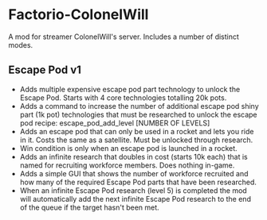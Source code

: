 # Factorio-ColonelWill


A mod for streamer ColonelWill's server. Includes a number of distinct modes.

Escape Pod v1
-----------

- Adds multiple expensive escape pod part technology to unlock the Escape Pod. Starts with 4 core technologies totalling 20k pots.
- Adds a command to increase the number of additional escape pod shiny part (1k pot) technologies that must be researched to unlock the escape pod recipe: escape_pod_add_level [NUMBER OF LEVELS]
- Adds an escape pod that can only be used in a rocket and lets you ride in it. Costs the same as a satellite. Must be unlocked through research.
- Win condition is only when an escape pod is launched in a rocket.
- Adds an infinite research that doubles in cost (starts 10k each) that is named for recruiting workforce members. Does nothing in-game.
- Adds a simple GUI that shows the number of workforce recruited and how many of the required Escape Pod parts that have been researched.
- When an infinite Escape Pod research (level 5) is completed the mod will automatically add the next infinite Escape Pod research to the end of the queue if the target hasn't been met.
